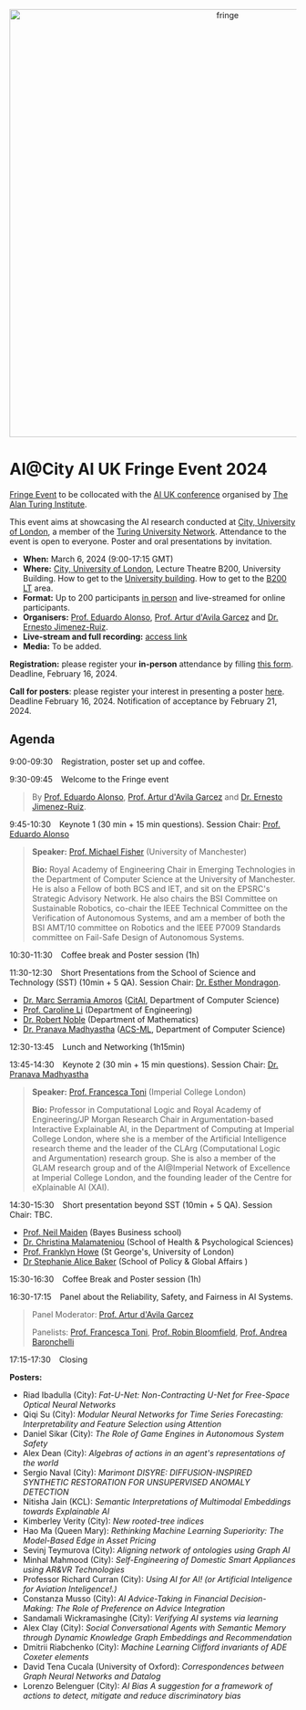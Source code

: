 <p align="center">
<a href="https://github.com/city-artificial-intelligence/ai-uk-fringe-event-2024/edit/main/README.md#aicity-ai-uk-fringe-event-2024"><img src="https://github.com/city-artificial-intelligence/ai-uk-fringe-event-2024/blob/main/ai-city-fringe.png?raw=true" width="750" alt="fringe"></a>
</p>


# AI@City AI UK Fringe Event 2024

[Fringe Event](https://ai-uk.turing.ac.uk/fringe-events/) to be collocated with the [AI UK conference](https://ai-uk.turing.ac.uk/) organised by [The Alan Turing Institute](https://www.turing.ac.uk/).

This event aims at showcasing the AI research conducted at [City, University of London](https://www.city.ac.uk/), a member of the [Turing University Network](https://www.turing.ac.uk/turing-university-network). Attendance to the event is open to everyone. Poster and oral presentations by invitation.

- **When:** March 6, 2024 (9:00-17:15 GMT)
- **Where:** [City, University of London](https://www.city.ac.uk/), Lecture Theatre B200, University Building. How to get to the [University building](https://staffhub.city.ac.uk/timetabling/rooms-by-building/university-building/b200). How to get to the [B200 LT](https://drive.google.com/file/d/1sefJWNjlzkJ4bTClw7mfdLsAOyoBFvWx/view?usp=sharing) area.
- **Format:** Up to 200 participants <ins>in person</ins> and live-streamed for online participants.
- **Organisers:** [Prof. Eduardo Alonso](https://www.city.ac.uk/about/people/academics/eduardo-alonso), [Prof. Artur d'Avila Garcez](https://www.staff.city.ac.uk/~aag/) and [Dr. Ernesto Jimenez-Ruiz](https://www.city.ac.uk/about/people/academics/ernesto-jimenez-ruiz).
- **Live-stream and full recording:** [access link](https://echo360.org.uk/section/14adea58-2680-4163-9478-cb8f526a7bb7/public)
- **Media:** To be added.

**Registration:** please register your **in-person** attendance by filling [this form](https://forms.office.com/e/ZFRHudgTQy). Deadline, February 16, 2024.
<!--[this form](https://forms.gle/psAjdsmmEL9ceQje8). Deadline, February 14, 2024-->

**Call for posters**: please register your interest in presenting a poster [here](https://forms.gle/7KpF6JnxvdnaHXCS6). Deadline February 16, 2024. Notification of acceptance by February 21, 2024.



## Agenda

9:00-09:30 &ensp; Registration, poster set up and coffee.

9:30-09:45 &ensp; Welcome to the Fringe event
> By [Prof. Eduardo Alonso](https://www.city.ac.uk/about/people/academics/eduardo-alonso), [Prof. Artur d'Avila Garcez](https://www.staff.city.ac.uk/~aag/) and [Dr. Ernesto Jimenez-Ruiz](https://www.city.ac.uk/about/people/academics/ernesto-jimenez-ruiz).

9:45-10:30 &ensp; Keynote 1 (30 min + 15 min questions). Session Chair: [Prof. Eduardo Alonso](https://www.city.ac.uk/about/people/academics/eduardo-alonso)
> **Speaker:**  [Prof. Michael Fisher](https://web.cs.manchester.ac.uk/~michael/) (University of Manchester)
> 
> **Bio:** Royal Academy of Engineering Chair in Emerging Technologies in the Department of Computer Science at the University of Manchester. He is also a Fellow of both BCS and IET, and sit on the EPSRC's Strategic Advisory Network. He also chairs the BSI Committee on Sustainable Robotics, co-chair the IEEE Technical Committee on the Verification of Autonomous Systems, and am a member of both the BSI AMT/10 committee on Robotics and the IEEE P7009 Standards committee on Fail-Safe Design of Autonomous Systems.

10:30-11:30 &ensp; Coffee break and Poster session (1h)

11:30-12:30 &ensp; Short Presentations from the School of Science and Technology (SST) (10min + 5 QA).  Session Chair: [Dr. Esther Mondragon](https://www.city.ac.uk/about/people/academics/esther-mondragon).
- [Dr. Marc Serramia Amoros](https://www.city.ac.uk/about/people/academics/marc-serramia-amoros) ([CitAI](https://cit-ai.net/), Department of Computer Science) 
- [Prof. Caroline Li](https://www.linkedin.com/in/prof-caroline-ling-li-80b3596/) (Department of Engineering)
- [Dr. Robert Noble](https://robjohnnoble.github.io/) (Department of Mathematics)
- [Dr. Pranava Madhyastha](https://www.city.ac.uk/about/people/academics/pranava-madhyastha) ([ACS-ML](https://www.city.ac.uk/research/centres/acsml), Department of Computer Science)
  
12:30-13:45 &ensp; Lunch and Networking (1h15min)

13:45-14:30 &ensp; Keynote 2 (30 min + 15 min questions).  Session Chair: [Dr. Pranava Madhyastha](https://www.city.ac.uk/about/people/academics/pranava-madhyastha)
> **Speaker:**  [Prof. Francesca Toni](https://www.imperial.ac.uk/people/f.toni) (Imperial College London)
> 
> **Bio:** Professor in Computational Logic and Royal Academy of Engineering/JP Morgan Research Chair in Argumentation-based Interactive Explainable AI, in the Department of Computing at Imperial College London, where she is a member of the Artificial Intelligence research theme and the leader of the CLArg (Computational Logic and Argumentation) research group. She is also a member of the GLAM research group and of the AI@Imperial Network of Excellence at Imperial College London, and the founding leader of the Centre for eXplainable AI (XAI).

14:30-15:30 &ensp; Short presentation beyond SST (10min + 5 QA).   Session Chair: TBC.
- [Prof. Neil Maiden](https://www.bayes.city.ac.uk/faculties-and-research/experts/neil-maiden)	(Bayes Business school)
- [Dr. Christina Malamateniou](https://www.city.ac.uk/about/people/academics/christina-malamateniou)	(School of Health & Psychological Sciences)
- [Prof. Franklyn Howe](https://www.sgul.ac.uk/profiles/franklyn-howe) (St George's, University of London)
- [Dr Stephanie Alice Baker](https://www.city.ac.uk/about/people/academics/stephanie-alice-baker) (School of Policy & Global Affairs )

15:30-16:30 &ensp; Coffee Break and Poster session (1h)

16:30-17:15 &ensp; Panel about the Reliability, Safety, and Fairness in AI Systems.
> Panel Moderator: [Prof. Artur d'Avila Garcez](https://www.staff.city.ac.uk/~aag/)
> 
> Panelists: [Prof. Francesca Toni](https://www.imperial.ac.uk/people/f.toni), [Prof. Robin Bloomfield](https://www.city.ac.uk/about/people/academics/robin-bloomfield), [Prof. Andrea Baronchelli](https://www.city.ac.uk/about/people/academics/andrea-baronchelli)

17:15-17:30 &ensp; Closing

**Posters:**
- Riad Ibadulla (City): *Fat-U-Net: Non-Contracting U-Net for Free-Space Optical Neural Networks*
- Qiqi Su (City): *Modular Neural Networks for Time Series Forecasting: Interpretability  and Feature Selection using Attention*
- Daniel Sikar (City): *The Role of Game Engines in Autonomous System Safety*
- Alex Dean (City): *Algebras of actions in an agent's representations of the world*
- Sergio Naval (City): *Marimont	DISYRE: DIFFUSION-INSPIRED SYNTHETIC RESTORATION FOR UNSUPERVISED ANOMALY DETECTION*
- Nitisha Jain (KCL): *Semantic Interpretations of Multimodal Embeddings towards Explainable AI*
- Kimberley Verity (City): *New rooted-tree indices*
- Hao Ma (Queen Mary): *Rethinking Machine Learning Superiority: The Model-Based Edge in Asset Pricing*
- Sevinj Teymurova (City): *Aligning network of ontologies using Graph AI*
- Minhal Mahmood (City): *Self-Engineering of Domestic Smart Appliances using AR&VR Technologies*
- Professor Richard Curran (City): *Using AI for AI! (or Artificial Inteligence for Aviation Inteligence!.)* 
- Constanza Musso (City): *AI Advice-Taking in Financial Decision-Making: The Role of Preference on Advice Integration*
- Sandamali Wickramasinghe (City): *Verifying AI systems via learning*
- Alex Clay (City): *Social Conversational Agents with Semantic Memory through Dynamic Knowledge Graph Embeddings and Recommendation*
- Dmitrii Riabchenko (City): *Machine Learning Clifford invariants of ADE Coxeter elements*
- David Tena Cucala (University of Oxford): *Correspondences between Graph Neural Networks and Datalog*
- Lorenzo Belenguer (City): *AI Bias A suggestion for a framework of actions to detect, mitigate and reduce discriminatory bias*

<br>


